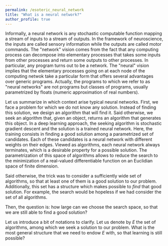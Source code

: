 ```yaml
---
permalink: /esoteric_neural_network
title: "What is a neural network?"
author_profile: true
---
```


Informally, a neural network is any stochastic computable function mapping a stream of inputs to a stream of outputs.
In the framework of neuroscience, the inputs are called sensory information while the outputs are called motor commands.
The "network" vision comes from the fact that any computing process can decompose into elementary processes that takes some inputs from other processes and return some outputs to other processes.
In particular, any program turns out to be a network.
The "neural" vision implies that the elementary processes going on at each node of the computing netwok take a particular form that offers several advantages over generic programs.
Actually, the programs to which we refer to as "neural networks" are not programs but classes of programs, usually parametrized by floats (numeric approximation of real numbers).

Let us summarize in which context arise typical neural networks.
First, we face a problem for which we do not know any solution.
Instead of finding this solution, we design an algorithm that will find it.
Said otherwise, we seek an algorithm that, given an object, returns an algorithm that generates this object.
In a deep learning approach, the seeking algorithm is stochastic gradient descent and the solution is a trained neural network.
Here, the training consists in finding a good solution among a parametrized set of candidates.
Each of these candidates is a neural network with different weights on their edges.
Viewed as algorithms, each neural network always terminates, which is a desirable property for a possible solution.
The parametrization of this space of algorithms allows to reduce the search to the minimization of a real-valued differentiable function on an Euclidian space of finite dimension.

Said otherwise, the trick was to consider a sufficiently wide set of algorithms, so that at least one of them is a good solution to our problem.
Additionally, this set has a structure which makes possible to _find_ that good solution.
For example, the search would be hopeless if we had consider the set of all algorithms.

Then, the question is:
how large can we choose the search space, so that we are still able to find a good solution?

Let us introduce a bit of notations to clarify.
Let us denote by $E$ the set of algorithms, among which we seek a solution to our problem.
What is the most general structure that we need to endow $E$ with, so that learning is still possible?

